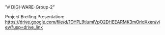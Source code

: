 "# DIGI-WARE-Group-2" 

Project Breifing Presentation:
https://drive.google.com/file/d/1OYPL9tiumiVpO2DHEEARMK3mOridXxen/view?usp=drive_link
